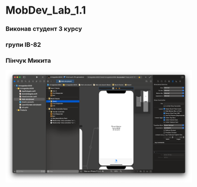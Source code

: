 # MobDev_Lab_1.1
### Виконав студент 3 курсу
### групи ІВ-82
### Пінчук Микита


![Скріншот проекту](screenshots/1.png)

